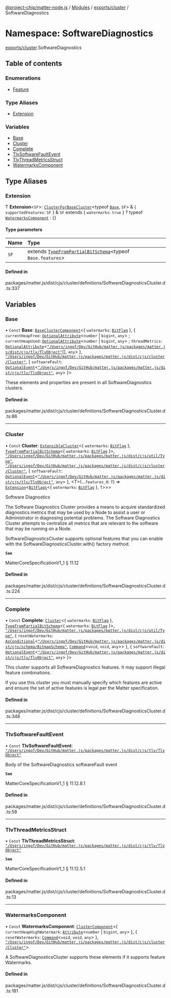 [@project-chip/matter-node.js](../README.md) / [Modules](../modules.md) / [exports/cluster](exports_cluster.md) / SoftwareDiagnostics

# Namespace: SoftwareDiagnostics

[exports/cluster](exports_cluster.md).SoftwareDiagnostics

## Table of contents

### Enumerations

- [Feature](../enums/exports_cluster.SoftwareDiagnostics.Feature.md)

### Type Aliases

- [Extension](exports_cluster.SoftwareDiagnostics.md#extension)

### Variables

- [Base](exports_cluster.SoftwareDiagnostics.md#base)
- [Cluster](exports_cluster.SoftwareDiagnostics.md#cluster)
- [Complete](exports_cluster.SoftwareDiagnostics.md#complete)
- [TlvSoftwareFaultEvent](exports_cluster.SoftwareDiagnostics.md#tlvsoftwarefaultevent)
- [TlvThreadMetricsStruct](exports_cluster.SoftwareDiagnostics.md#tlvthreadmetricsstruct)
- [WatermarksComponent](exports_cluster.SoftwareDiagnostics.md#watermarkscomponent)

## Type Aliases

### Extension

Ƭ **Extension**<`SF`\>: [`ClusterForBaseCluster`](exports_cluster.md#clusterforbasecluster)<typeof [`Base`](exports_cluster.SoftwareDiagnostics.md#base), `SF`\> & { `supportedFeatures`: `SF`  } & `SF` extends { `watermarks`: ``true``  } ? typeof [`WatermarksComponent`](exports_cluster.SoftwareDiagnostics.md#watermarkscomponent) : {}

#### Type parameters

| Name | Type |
| :------ | :------ |
| `SF` | extends [`TypeFromPartialBitSchema`](exports_schema.md#typefrompartialbitschema)<typeof `Base.features`\> |

#### Defined in

packages/matter.js/dist/cjs/cluster/definitions/SoftwareDiagnosticsCluster.d.ts:337

## Variables

### Base

• `Const` **Base**: [`BaseClusterComponent`](exports_cluster.md#baseclustercomponent)<{ `watermarks`: [`BitFlag`](exports_schema.md#bitflag-1)  }, { `currentHeapFree`: [`OptionalAttribute`](exports_cluster.md#optionalattribute)<`number` \| `bigint`, `any`\> ; `currentHeapUsed`: [`OptionalAttribute`](exports_cluster.md#optionalattribute)<`number` \| `bigint`, `any`\> ; `threadMetrics`: [`OptionalAttribute`](exports_cluster.md#optionalattribute)<[`"/Users/ingof/Dev/GitHub/matter.js/packages/matter.js/dist/cjs/tlv/TlvObject"`](export._internal_.__Users_ingof_Dev_GitHub_matter_js_packages_matter_js_dist_cjs_tlv_TlvObject_.md)[], `any`\>  }, [`"/Users/ingof/Dev/GitHub/matter.js/packages/matter.js/dist/cjs/cluster/Cluster"`](export._internal_.__Users_ingof_Dev_GitHub_matter_js_packages_matter_js_dist_cjs_cluster_Cluster_.md), { `softwareFault`: [`OptionalEvent`](exports_cluster.md#optionalevent)<[`"/Users/ingof/Dev/GitHub/matter.js/packages/matter.js/dist/cjs/tlv/TlvObject"`](export._internal_.__Users_ingof_Dev_GitHub_matter_js_packages_matter_js_dist_cjs_tlv_TlvObject_.md), `any`\>  }\>

These elements and properties are present in all SoftwareDiagnostics clusters.

#### Defined in

packages/matter.js/dist/cjs/cluster/definitions/SoftwareDiagnosticsCluster.d.ts:86

___

### Cluster

• `Const` **Cluster**: [`ExtensibleCluster`](exports_cluster.md#extensiblecluster)<{ `watermarks`: [`BitFlag`](exports_schema.md#bitflag-1)  }, [`TypeFromPartialBitSchema`](exports_schema.md#typefrompartialbitschema)<{ `watermarks`: [`BitFlag`](exports_schema.md#bitflag-1)  }\>, [`"/Users/ingof/Dev/GitHub/matter.js/packages/matter.js/dist/cjs/util/Type"`](export._internal_.__Users_ingof_Dev_GitHub_matter_js_packages_matter_js_dist_cjs_util_Type_.md), [`"/Users/ingof/Dev/GitHub/matter.js/packages/matter.js/dist/cjs/cluster/Cluster"`](export._internal_.__Users_ingof_Dev_GitHub_matter_js_packages_matter_js_dist_cjs_cluster_Cluster_.md), { `softwareFault`: [`OptionalEvent`](exports_cluster.md#optionalevent)<[`"/Users/ingof/Dev/GitHub/matter.js/packages/matter.js/dist/cjs/tlv/TlvObject"`](export._internal_.__Users_ingof_Dev_GitHub_matter_js_packages_matter_js_dist_cjs_tlv_TlvObject_.md), `any`\>  }, <T\>(...`features_0`: `T`) => [`Extension`](exports_cluster.SoftwareDiagnostics.md#extension)<[`BitFlags`](exports_schema.md#bitflags)<{ `watermarks`: [`BitFlag`](exports_schema.md#bitflag-1)  }, `T`\>\>\>

Software Diagnostics

The Software Diagnostics Cluster provides a means to acquire standardized diagnostics metrics that may be used
by a Node to assist a user or Administrator in diagnosing potential problems. The Software Diagnostics Cluster
attempts to centralize all metrics that are relevant to the software that may be running on a Node.

SoftwareDiagnosticsCluster supports optional features that you can enable with the
SoftwareDiagnosticsCluster.with() factory method.

**`See`**

MatterCoreSpecificationV1_1 § 11.12

#### Defined in

packages/matter.js/dist/cjs/cluster/definitions/SoftwareDiagnosticsCluster.d.ts:224

___

### Complete

• `Const` **Complete**: [`Cluster`](exports_cluster.md#cluster)<{ `watermarks`: [`BitFlag`](exports_schema.md#bitflag-1)  }, [`TypeFromPartialBitSchema`](exports_schema.md#typefrompartialbitschema)<{ `watermarks`: [`BitFlag`](exports_schema.md#bitflag-1)  }\>, [`"/Users/ingof/Dev/GitHub/matter.js/packages/matter.js/dist/cjs/util/Type"`](export._internal_.__Users_ingof_Dev_GitHub_matter_js_packages_matter_js_dist_cjs_util_Type_.md), { `resetWatermarks`: [`AsConditional`](exports_cluster.md#asconditional)<[`"/Users/ingof/Dev/GitHub/matter.js/packages/matter.js/dist/cjs/schema/BitmapSchema"`](export._internal_.__Users_ingof_Dev_GitHub_matter_js_packages_matter_js_dist_cjs_schema_BitmapSchema_.md), [`Command`](exports_cluster.md#command)<`void`, `void`, `any`\>\>  }, { `softwareFault`: [`OptionalEvent`](exports_cluster.md#optionalevent)<[`"/Users/ingof/Dev/GitHub/matter.js/packages/matter.js/dist/cjs/tlv/TlvObject"`](export._internal_.__Users_ingof_Dev_GitHub_matter_js_packages_matter_js_dist_cjs_tlv_TlvObject_.md), `any`\>  }\>

This cluster supports all SoftwareDiagnostics features. It may support illegal feature combinations.

If you use this cluster you must manually specify which features are active and ensure the set of active
features is legal per the Matter specification.

#### Defined in

packages/matter.js/dist/cjs/cluster/definitions/SoftwareDiagnosticsCluster.d.ts:348

___

### TlvSoftwareFaultEvent

• `Const` **TlvSoftwareFaultEvent**: [`"/Users/ingof/Dev/GitHub/matter.js/packages/matter.js/dist/cjs/tlv/TlvObject"`](export._internal_.__Users_ingof_Dev_GitHub_matter_js_packages_matter_js_dist_cjs_tlv_TlvObject_.md)

Body of the SoftwareDiagnostics softwareFault event

**`See`**

MatterCoreSpecificationV1_1 § 11.12.8.1

#### Defined in

packages/matter.js/dist/cjs/cluster/definitions/SoftwareDiagnosticsCluster.d.ts:58

___

### TlvThreadMetricsStruct

• `Const` **TlvThreadMetricsStruct**: [`"/Users/ingof/Dev/GitHub/matter.js/packages/matter.js/dist/cjs/tlv/TlvObject"`](export._internal_.__Users_ingof_Dev_GitHub_matter_js_packages_matter_js_dist_cjs_tlv_TlvObject_.md)

**`See`**

MatterCoreSpecificationV1_1 § 11.12.5.1

#### Defined in

packages/matter.js/dist/cjs/cluster/definitions/SoftwareDiagnosticsCluster.d.ts:13

___

### WatermarksComponent

• `Const` **WatermarksComponent**: [`ClusterComponent`](exports_cluster.md#clustercomponent)<{ `currentHeapHighWatermark`: [`Attribute`](exports_cluster.md#attribute)<`number` \| `bigint`, `any`\>  }, { `resetWatermarks`: [`Command`](exports_cluster.md#command)<`void`, `void`, `any`\>  }, [`"/Users/ingof/Dev/GitHub/matter.js/packages/matter.js/dist/cjs/cluster/Cluster"`](export._internal_.__Users_ingof_Dev_GitHub_matter_js_packages_matter_js_dist_cjs_cluster_Cluster_.md)\>

A SoftwareDiagnosticsCluster supports these elements if it supports feature Watermarks.

#### Defined in

packages/matter.js/dist/cjs/cluster/definitions/SoftwareDiagnosticsCluster.d.ts:181
